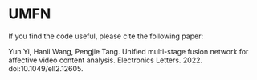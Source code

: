 # UMFN

If you find the code useful, please cite the following paper:


Yun Yi, Hanli Wang, Pengjie Tang. Unified multi-stage fusion network for affective video content analysis. Electronics Letters. 2022. doi:10.1049/ell2.12605.


